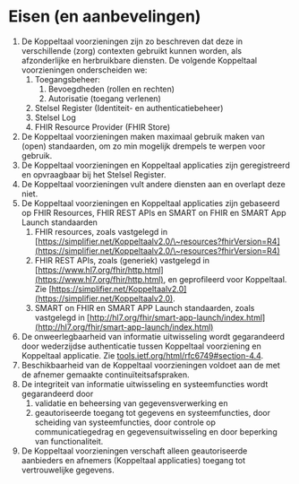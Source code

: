# Eisen (en aanbevelingen)

1. De Koppeltaal voorzieningen zijn zo beschreven dat deze in verschillende (zorg) contexten gebruikt kunnen worden, als afzonderlijke en herbruikbare diensten. De volgende Koppeltaal voorzieningen onderscheiden we:
   1. Toegangsbeheer:
      1. Bevoegdheden (rollen en rechten)
      2. Autorisatie (toegang verlenen)
   2. Stelsel Register (Identiteit- en authenticatiebeheer)
   3. Stelsel Log
   4. FHIR Resource Provider (FHIR Store)
2. De Koppeltaal voorzieningen maken maximaal gebruik maken van (open) standaarden, om zo min mogelijk drempels te werpen voor gebruik.
3. De Koppeltaal voorzieningen en Koppeltaal applicaties zijn geregistreerd en opvraagbaar bij het Stelsel Register.
4. De Koppeltaal voorzieningen vult andere diensten aan en overlapt deze niet.
5. De Koppeltaal voorzieningen en Koppeltaal applicaties zijn gebaseerd op FHIR Resources, FHIR REST APIs en SMART on FHIR en SMART App Launch standaarden
   1. FHIR resources, zoals vastgelegd in [https://simplifier.net/Koppeltaalv2.0/\~resources?fhirVersion=R4](https://simplifier.net/Koppeltaalv2.0/\~resources?fhirVersion=R4)
   2. FHIR REST APIs, zoals (generiek) vastgelegd in [https://www.hl7.org/fhir/http.html](https://www.hl7.org/fhir/http.html), en geprofileerd voor Koppeltaal. Zie [https://simplifier.net/Koppeltaalv2.0](https://simplifier.net/Koppeltaalv2.0).
   3. SMART on FHIR en SMART APP Launch standaarden, zoals vastgelegd in [http://hl7.org/fhir/smart-app-launch/index.html](http://hl7.org/fhir/smart-app-launch/index.html)
6. De onweerlegbaarheid van informatie uitwisseling wordt gegarandeerd door wederzijdse authenticatie tussen Koppeltaal voorziening en Koppeltaal applicatie. Zie [tools.ietf.org/html/rfc6749#section-4.4](https://tools.ietf.org/html/rfc6749#section-4.4).
7. Beschikbaarheid van de Koppeltaal voorzieningen voldoet aan de met de afnemer gemaakte continuïteitsafspraken.
8. De integriteit van informatie uitwisseling en systeemfuncties wordt gegarandeerd door
   1. validatie en beheersing van gegevensverwerking en
   2. geautoriseerde toegang tot gegevens en systeemfuncties, door scheiding van systeemfuncties, door controle op communicatiegedrag en gegevensuitwisseling en door beperking van functionaliteit.
9. De Koppeltaal voorzieningen verschaft alleen geautoriseerde aanbieders en afnemers (Koppeltaal applicaties) toegang tot vertrouwelijke gegevens.
